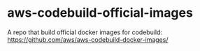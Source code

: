 # aws-codebuild-official-images
A repo that build official docker images for codebuild: https://github.com/aws/aws-codebuild-docker-images/
